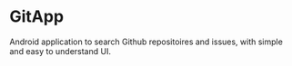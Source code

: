 # GitApp
Android application to search Github repositoires and issues, with simple and easy to understand UI.
